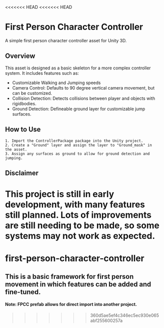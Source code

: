 <<<<<<< HEAD
<<<<<<< HEAD

# First Person Character Controller

A simple first person character controller asset for Unity 3D.



## Overview

This asset is designed as a basic skeleton for a more complex controller system. It includes features such as:

- Customizable Walking and Jumping speeds
- Camera Control: Defaults to 90 degree vertical camera movement, but can be customized.
- Collision Detection: Detects collisions between player and objects with rigidbodies.
- Ground Detection: Defineable ground layer  for customizable jump surfaces.


## How to Use

    1. Import the ControllerPackage package into the Unity project.
    2. Create a "Ground" layer and assign the layer to "Ground_mask" in the asset.
    3. Assign any surfaces as ground to allow for ground detection and jumping.

    
## Disclaimer

This project is still in early development, with many features still planned. Lots of improvements are still needing to be made, so some systems may not work as expected. 
=======
# first-person-character-controller

## This is a basic framework for first person movement in which features can be added and fine-tuned.
#### Note: FPCC prefab allows for direct import into another project.
>>>>>>> 360d5ae5ef4c346ec5ec930e065abf255600257a

